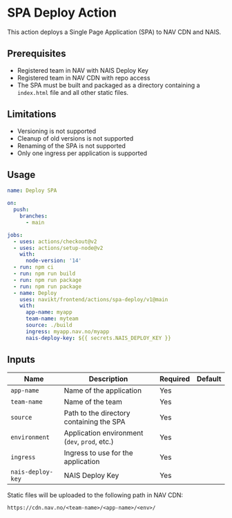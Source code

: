# SPA Deploy Action

This action deploys a Single Page Application (SPA) to NAV CDN and NAIS.

## Prerequisites

* Registered team in NAV with NAIS Deploy Key
* Registered team in NAV CDN with repo access
* The SPA must be built and packaged as a directory containing a `index.html` file and all other static files.

## Limitations

* Versioning is not supported
* Cleanup of old versions is not supported
* Renaming of the SPA is not supported
* Only one ingress per application is supported

## Usage

```yaml
name: Deploy SPA

on:
  push:
    branches:
      - main

jobs:
  - uses: actions/checkout@v2
  - uses: actions/setup-node@v2
    with:
      node-version: '14'
  - run: npm ci
  - run: npm run build
  - run: npm run package
  - run: npm run package
  - name: Deploy
    uses: navikt/frontend/actions/spa-deploy/v1@main
    with:
      app-name: myapp
      team-name: myteam
      source: ./build
      ingress: myapp.nav.no/myapp
      nais-deploy-key: ${{ secrets.NAIS_DEPLOY_KEY }}
```

## Inputs

| Name | Description | Required | Default |
| ---- | ----------- | -------- | ------- |
| `app-name` | Name of the application | Yes | |
| `team-name` | Name of the team | Yes | |
| `source` | Path to the directory containing the SPA | Yes | |
| `environment` | Application environment (`dev`, `prod`, etc.) | Yes | |
| `ingress` | Ingress to use for the application | Yes | |
| `nais-deploy-key` | NAIS Deploy Key | Yes | |

Static files will be uploaded to the following path in NAV CDN:

```text
https://cdn.nav.no/<team-name>/<app-name>/<env>/
```
